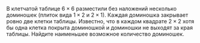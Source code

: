В клетчатой таблице $6 \times 6$ разместили без наложений несколько доминошек (плиток вида $1 \times 2$ и $2 \times 1$). Каждая доминошка закрывает ровно две клетки таблицы. Известно, что в каждом квадрате $2 \times 2$ хотя бы одна клетка покрыта доминошкой и доминошки не выходят за края таблицы. Найдите наименьшее возможное количество доминошек.